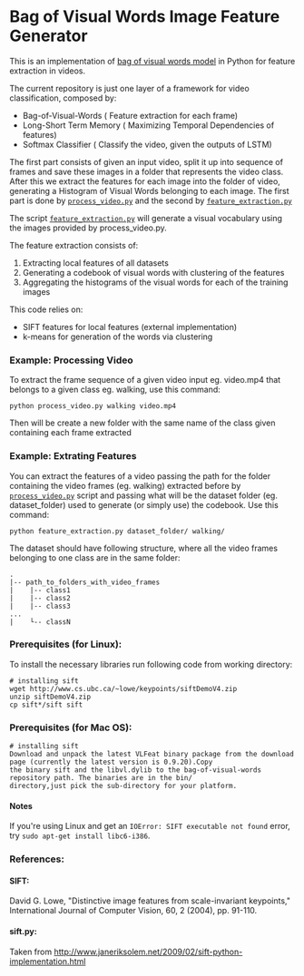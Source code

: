 Bag of Visual Words Image Feature Generator
============================================

This is an implementation of [bag of visual words model][1] in Python for feature extraction in videos.

The current repository is just one layer of a framework for video classification, composed by:
- Bag-of-Visual-Words ( Feature extraction for each frame) 
- Long-Short Term Memory ( Maximizing Temporal Dependencies of features)
- Softmax Classifier ( Classify the video, given the outputs of LSTM)

The first part consists of given an input video, split it up into sequence of frames and save these images in a folder that 
represents the video class. After this we extract the features for each image into the folder of video, generating a Histogram
of Visual Words belonging to each image. The first part is done by [`process_video.py`][2] and the second by [`feature_extraction.py`][3]

The script [`feature_extraction.py`][3] will generate a visual vocabulary using the images provided by process_video.py.

The feature extraction consists of:

1. Extracting local features of all datasets
2. Generating a codebook of visual words with clustering of the features
3. Aggregating the histograms of the visual words for each of the training images

This code relies on:

 - SIFT features for local features (external implementation)
 - k-means for generation of the words via clustering

### Example: Processing Video
To extract the frame sequence of a given video input eg. video.mp4 that belongs to a given class eg. walking, use this command:
    
    python process_video.py walking video.mp4
    
Then will be create a new folder with the same name of the class given containing each frame extracted
 

### Example: Extrating Features
You can extract the features of a video passing the path for the folder containing the video frames (eg. walking) extracted before by [`process_video.py`][2] script and passing what will be the dataset folder (eg. dataset_folder) used to generate (or simply use) the codebook. Use this command: 

    python feature_extraction.py dataset_folder/ walking/

The dataset should have following structure, where all the video frames belonging to one class are in the same folder:

    .
    |-- path_to_folders_with_video_frames
    |    |-- class1
    |    |-- class2
    |    |-- class3
    ...
    |    └-- classN

### Prerequisites (for Linux):

To install the necessary libraries run following code from working directory:
    
    # installing sift
    wget http://www.cs.ubc.ca/~lowe/keypoints/siftDemoV4.zip
    unzip siftDemoV4.zip
    cp sift*/sift sift
    

### Prerequisites (for Mac OS):
    
    # installing sift
    Download and unpack the latest VLFeat binary package from the download page (currently the latest version is 0.9.20).Copy
    the binary sift and the libvl.dylib to the bag-of-visual-words repository path. The binaries are in the bin/
    directory,just pick the sub-directory for your platform. 
    
 

#### Notes
If you're using Linux and get an `IOError: SIFT executable not found` error, try `sudo apt-get install libc6-i386`.
    
### References:

#### SIFT:
David G. Lowe, "Distinctive image features from scale-invariant keypoints," International Journal of Computer Vision, 60, 2 (2004), pp. 91-110.

#### sift.py:
Taken from http://www.janeriksolem.net/2009/02/sift-python-implementation.html

[1]: https://en.wikipedia.org/wiki/Bag-of-words_model_in_computer_vision
[2]: https://github.com/marcostx/bag-of-visual-words/blob/master/process_video.py
[3]: https://github.com/marcostx/bag-of-visual-words/blob/master/feature_extraction.py
